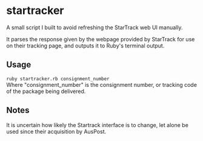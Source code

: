 startracker
===========

A small script I built to avoid refreshing the StarTrack web UI manually.

It parses the response given by the webpage provided by StarTrack for use on
their tracking page, and outputs it to Ruby's terminal output.

## Usage
`ruby startracker.rb consignment_number`  
Where "consignment_number" is the consignment number, or tracking code of the
package being delivered.

## Notes

It is uncertain how likely the Startrack interface is to change, let alone be
used since their acquisition by AusPost.

